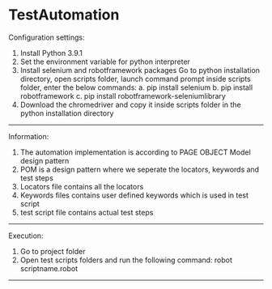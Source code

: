 # TestAutomation
Configuration settings:
1. Install Python 3.9.1
2. Set the environment variable for python interpreter
3. Install selenium and robotframework packages 
	Go to python installation directory, open scripts folder, launch command prompt inside scripts folder, enter the below commands:
	a. pip install selenium
	b. pip install robotframework
	c. pip install robotframework-seleniumlibrary
4. Download the chromedriver and copy it inside scripts folder in the python installation directory 

-------------------------------------------------------------------------------------------------------

Information:
1. The automation implementation is according to PAGE OBJECT Model design pattern
2. POM is a design pattern where we seperate the locators, keywords and test steps
3. Locators file contains all the locators 
4. Keywords files contains user defined keywords which is used in test script
5. test script file contains actual test steps  

-------------------------------------------------------------------------------------------------------

Execution:
1. Go to project folder 
2. Open test scripts folders and run the following command:
	robot scriptname.robot

--------------------------------------------------------------------------------------------------------
	
